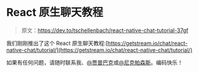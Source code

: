 # React 原生聊天教程

> 原文：<https://dev.to/tschellenbach/react-native-chat-tutorial-37gf>

我们刚刚推出了这个 React 原生聊天教程:[https://getstream.io/chat/react-native-chat/tutorial/](https://getstream.io/chat/react-native-chat/tutorial/)

如果有任何问题，请随时联系我、[@贾普巴克](https://dev.to/jaapbakker)或[@尼克帕森斯](https://dev.to/nickparsons)。编码快乐！